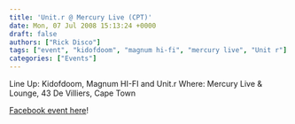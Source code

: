 ```yaml
---
title: 'Unit.r @ Mercury Live (CPT)'
date: Mon, 07 Jul 2008 15:13:24 +0000
draft: false
authors: ["Rick Disco"]
tags: ["event", "kidofdoom", "magnum hi-fi", "mercury live", "Unit r"]
categories: ["Events"]
---
```


Line Up: Kidofdoom, Magnum HI-FI and Unit.r Where: Mercury Live & Lounge, 43 De Villiers, Cape Town

[Facebook event here](http://www.facebook.com/event.php?eid=53908260045&ref=nf "Facebook Event")!
